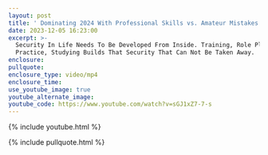 ```yaml
---
layout: post
title: ' Dominating 2024 With Professional Skills vs. Amateur Mistakes'
date: 2023-12-05 16:23:00
excerpt: >-
  Security In Life Needs To Be Developed From Inside. Training, Role Play,
  Practice, Studying Builds That Security That Can Not Be Taken Away.
enclosure:
pullquote:
enclosure_type: video/mp4
enclosure_time:
use_youtube_image: true
youtube_alternate_image:
youtube_code: https://www.youtube.com/watch?v=sGJ1xZ7-7-s
---
```

{% include youtube.html %}

{% include pullquote.html %}
